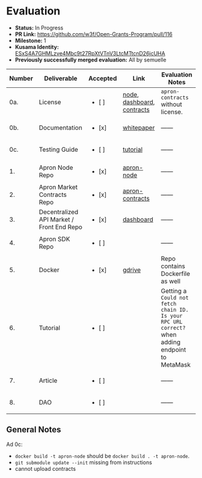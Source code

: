 # Evaluation

- **Status:** In Progress
- **PR Link:** https://github.com/w3f/Open-Grants-Program/pull/116
- **Milestone:** 1
- **Kusama Identity:** [ESxS4A7GHMLzve4Mbc9t27RpXtVTnV3LtcMTtcnD26jcUHA](https://polkascan.io/pre/kusama/account/ESxS4A7GHMLzve4Mbc9t27RpXtVTnV3LtcMTtcnD26jcUHA)
- **Previously successfully merged evaluation:** All by semuelle

| Number | Deliverable | Accepted | Link | Evaluation Notes |
|---|---|---|---|---|
| 0a. | License | <ul><li>[ ] </li></ul> | [node](https://github.com/Apron-Network/apron-node/blob/0e732be9244afd9d5cc8fbe933a015b9d9f9266b/LICENSE), [dashboard](https://github.com/Apron-Network/dashboard-static/blob/bb3044f3f6fe3c4a18c1e941e64920e7db732771/LICENSE), [contracts]()  | `apron-contracts` without license. |
| 0b. | Documentation | <ul><li>[x] </li></ul> | [whitepaper](https://github.com/Apron-Network/materials/blob/9e34f92eda0d0a0eec68646fd1990d912631f66d/docs/Whitepaper%20.pdf) | —— |
| 0c. | Testing Guide | <ul><li>[ ] </li></ul> | [tutorial](https://github.com/Apron-Network/materials/blob/9e34f92eda0d0a0eec68646fd1990d912631f66d/tutorials/DemoTutorial.md) | —— |
| 1. | Apron Node Repo | <ul><li>[x] </li></ul> | [apron-node](https://github.com/Apron-Network/apron-node/tree/0e732be9244afd9d5cc8fbe933a015b9d9f9266b) | —— |
| 2. | Apron Market Contracts Repo | <ul><li>[x] </li></ul> | [apron-contracts](https://github.com/Apron-Network/apron-contracts/tree/cd2d75209032a50f4054ba3087421cfdda66fcb0) | —— |
| 3. | Decentralized API Market / Front End Repo | <ul><li>[x] </li></ul> | [dashboard](https://github.com/Apron-Network/dashboard-static/tree/bb3044f3f6fe3c4a18c1e941e64920e7db732771) | —— |
| 4. | Apron SDK Repo | <ul><li>[ ] </li></ul> |  | —— |
| 5. | Docker | <ul><li>[x] </li></ul> | [gdrive](https://drive.google.com/file/d/1509jfQpUawIdok7UYHr8WcY6_wB5YG8X/view) | Repo contains Dockerfile as well |
| 6. | Tutorial | <ul><li>[ ] </li></ul> |  | Getting a `Could not fetch chain ID. Is your RPC URL correct?` when adding endpoint to MetaMask |
| 7. | Article | <ul><li>[ ] </li></ul> |  | —— |
| 8. | DAO | <ul><li>[ ] </li></ul> |  | —— |


## General Notes

Ad 0c:

- `docker build -t apron-node` should be `docker build . -t apron-node`.
- `git submodule update --init` missing from instructions
- cannot upload contracts

